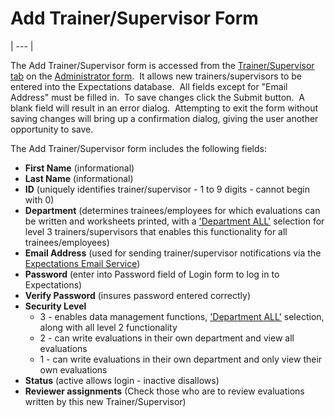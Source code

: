 #     Add Trainer/Supervisor Form 
| --- |

The Add Trainer/Supervisor form is accessed from the [Trainer/Supervisor tab](<7dgw.md>) on the [Administrator form](<7df4.md>).&nbsp; 
It allows new trainers/supervisors to be entered into the Expectations 
database.&nbsp; All fields except for "Email Address" must be filled in.&nbsp; To save changes click the Submit 
button.&nbsp; A blank field will result in an error dialog.&nbsp; Attempting to exit the 
form without saving changes will bring up a confirmation dialog, giving the user 
another opportunity to save.

The Add Trainer/Supervisor form includes the following fields:

- **First Name** (informational)
- **Last Name** (informational)
- **ID** (uniquely identifies trainer/supervisor - 1 to 9 digits - cannot 
  begin with 0)
- **Department** (determines trainees/employees for which evaluations can 
  be written and worksheets printed, with a ['Department ALL'](<7mls.md>) selection for level 3 trainers/supervisors that enables this functionality for all trainees/employees)
- **Email Address** (used for sending trainer/supervisor notifications via the [Expectations Email Service](<emailguide.md>))
- **Password** (enter into Password field of Login form to log in to 
  Expectations)
- **Verify Password** (insures password entered correctly)
- **Security Level**
    - 3 - enables data management functions, ['Department ALL'](<7mls.md>) selection, along with all level 2 functionality
    - 2 - can write evaluations in their own department and view all evaluations
    - 1 - can write evaluations in their own department and only view their own evaluations
- **Status** (active allows login - inactive disallows)
- **Reviewer assignments** (Check those who are to review evaluations 
  written by this new Trainer/Supervisor)